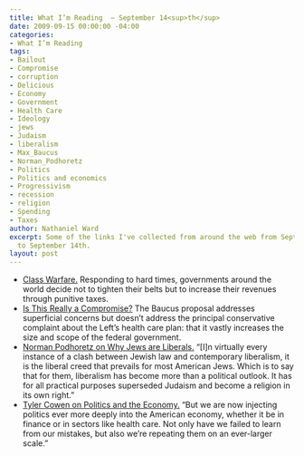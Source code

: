 ```yaml
---
title: What I’m Reading  — September 14<sup>th</sup>
date: 2009-09-15 00:00:00 -04:00
categories:
- What I’m Reading
tags:
- Bailout
- Compromise
- corruption
- Delicious
- Economy
- Government
- Health Care
- Ideology
- jews
- Judaism
- liberalism
- Max_Baucus
- Norman_Podhoretz
- Politics
- Politics and economics
- Progressivism
- recession
- religion
- Spending
- Taxes
author: Nathaniel Ward
excerpt: Some of the links I've collected from around the web from September 13th
  to September 14th.
layout: post
---
```


  * [Class Warfare.][1] Responding to hard times, governments around the world decide not to tighten their belts but to increase their revenues through punitive taxes.
  * [Is This Really a Compromise?][2] The Baucus proposal addresses superficial concerns but doesn’t address the principal conservative complaint about the Left’s health care plan: that it vastly increases the size and scope of the federal government.
  * [Norman Podhoretz on Why Jews are Liberals.][3] “[I]n virtually every instance of a clash between Jewish law and contemporary liberalism, it is the liberal creed that prevails for most American Jews. Which is to say that for them, liberalism has become more than a political outlook. It has for all practical purposes superseded Judaism and become a religion in its own right.”
  * [Tyler Cowen on Politics and the Economy.][4] “But we are now injecting politics ever more deeply into the American economy, whether it be in finance or in sectors like health care. Not only have we failed to learn from our mistakes, but also we’re repeating them on an ever-larger scale.”

 [1]: http://www.washingtonpost.com/wp-dyn/content/article/2009/09/14/AR2009091403519.html?hpid=topnews
 [2]: http://www.washingtonpost.com/wp-dyn/content/article/2009/09/14/AR2009091403573.html
 [3]: http://online.wsj.com/article/SB10001424052970203440104574402591116901498.html?mod=djemEditorialPage
 [4]: http://www.nytimes.com/2009/09/13/business/economy/13econ.html
